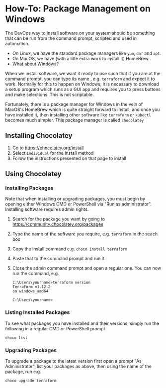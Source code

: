 # How-To: Package Management on Windows

The DevOps way to install software on your system should be something that can be run from the command prompt,  scripted and used in automation.

* On Linux, we have the standard package managers like `yum`, `dnf` and `apt`.
* On MacOS, we have (with a litte extra work to install it) HomeBrew.
* What about Windows?

When we install software, we want it ready to use such that if you are at the command prompt, you can type its name , e.g. `terraform` and expect it to work. Normally for this to happen on Windows, it is necessary to download a setup program which runs as a GUI app and requires you to press buttons and make selections. This is not scriptable.

Fortunately, there is a package manager for Windows in the vein of MacOS's HomeBrew which is quite straight forward to install, and once you have installed it, then installing other software like `terraform` or `kubectl` becomes much simpler. This package manager is called `chocolatey`

## Installing Chocolatey

1. Go to https://chocolatey.org/install
1. Select `Individual` for the install method
1. Follow the instructions presented on that page to install

## Using Chocolatey

### Installing Packages

Note that when installing or upgrading packages, you must begin by opening either Windows CMD or PowerShell via "Run as administrator". Installing software requires admin rights.

1. Search for the package you want by going to https://community.chocolatey.org/packages
1. Type the name of the software you require, e.g. `terraform` in the seach box
1. Copy the install command e.g. `choco install terraform`
1. Paste that to the command prompt and run it.
1. Close the admin command prompt and open a regular one. You can now run the command, e.g.

    ```
    C:\Users\yourname>terraform version
    Terraform v1.12.2
    on windows_amd64

    C:\Users\yourname>
    ```

### Listing Installed Packages

To see what packages you have installed and their versions, simply run the following in a regular CMD or PowerShell prompt

```
choco list
```

### Upgrading Packages

To upgrade a package to the latest version first open a prompt "As Administrator", list your packages as above, then using the name of the package, run e.g.

```
choco upgrade terraform
```


